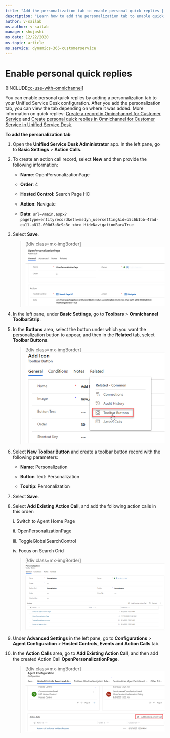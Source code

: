 ```yaml
---
title: "Add the personalization tab to enable personal quick replies | MicrosoftDocs"
description: "Learn how to add the personalization tab to enable quick replies on a Unified Service Desk client in Omnichannel for Customer Service."
author: v-sailab
ms.author: v-sailab
manager: shujoshi
ms.date: 12/22/2020
ms.topic: article
ms.service: dynamics-365-customerservice
---
```


# Enable personal quick replies

[!INCLUDE[cc-use-with-omnichannel](../includes/cc-use-with-omnichannel.md)]

You can enable personal quick replies by adding a personalization tab to your Unified Service Desk configuration. After you add the personalization tab, you can view the tab depending on where it was added. More information on quick replies: [Create a record in Ominchannel for Customer Service](create-record.md) and [Create personal quick replies in Omnichannel for Customer Service in Unified Service Desk](create-personal-quick-replies-usd.md).

**To add the personalization tab**

1. Open the **Unified Service Desk Administrator** app. In the left pane, go to **Basic Settings** > **Action Calls**.

2. To create an action call record, select **New** and then provide the following information:

    * **Name**: OpenPersonalizationPage
    
    * **Order**: 4
    
    * **Hosted Control**: Search Page HC
    
    * **Action**: Navigate

    * **Data**: `url=/main.aspx?pagetype=entityrecord&etn=msdyn_usersetting&id=b5c6b1bb-47ad-ea11-a812-000d3a8c9c8c <br> HideNavigationBar=True`

3. Select **Save**.

    > [!div class=mx-imgBorder]
    > ![Create new action call record](../media/create-new-action-call-record.png "Create new action call record")

4. In the left pane, under **Basic Settings**, go to **Toolbars** > **Omnichannel ToolbarStrip**.

5. In the **Buttons** area, select the button under which you want the personalization button to appear, and then in the **Related** tab, select **Toolbar Buttons**.

    > [!div class=mx-imgBorder]
    > ![Select Toolbar Buttons in the Related section](../media/select-toolbar-buttons-related-section.png "Select Toolbar Buttons in the Related section")

6. Select **New Toolbar Button** and create a toolbar button record with the following parameters:

    * **Name**: Personalization
    
    * **Button** Text: Personalization
    
    * **Tooltip**: Personalization

7. Select **Save**.

8. Select **Add Existing Action Call**, and add the following action calls in this order:

    i. Switch to Agent Home Page
    
    ii. OpenPersonalizationPage
    
    iii. ToggleGlobalSearchControl
    
    iv. Focus on Search Grid

    > [!div class=mx-imgBorder]
    > ![Add action calls from the lookup records](../media/add-action-calls-from-lookup-records.png "Add action calls from the lookup records")

9. Under **Advanced Settings** in the left pane, go to **Configurations** > **Agent Configuration** > **Hosted Controls, Events and Action Calls** tab.

10. In the **Action Calls** area, go to **Add Existing Action Call**, and then add the created Action Call **OpenPersonalizationPage**.

    > [!div class=mx-imgBorder]
    > ![Add the newly created action call](../media/add-newly-created-action-call.png "Add the newly created action call")






